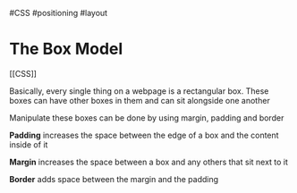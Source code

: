 #CSS #positioning #layout 
# The Box Model
[[CSS]]

Basically, every single thing on a webpage is a rectangular box. These boxes can have other boxes in them and can sit alongside one another

Manipulate these boxes can be done by using margin, padding and border

**Padding** increases the space between the edge of a box and the content inside of it

**Margin** increases the space between a box and any others that sit next to it

**Border** adds space between the margin and the padding

